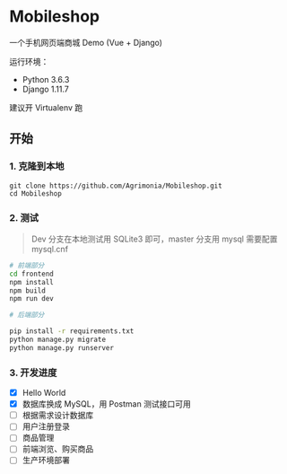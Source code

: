 # Mobileshop

一个手机网页端商城 Demo (Vue + Django)

运行环境：
- Python 3.6.3
- Django 1.11.7

建议开 Virtualenv 跑

## 开始

### 1. 克隆到本地

```
git clone https://github.com/Agrimonia/Mobileshop.git
cd Mobileshop
```

### 2. 测试

> Dev 分支在本地测试用 SQLite3 即可，master 分支用 mysql 需要配置 mysql.cnf

```bash
# 前端部分
cd frontend
npm install
npm build
npm run dev
```

```bash
# 后端部分

pip install -r requirements.txt
python manage.py migrate
python manage.py runserver
```

### 3. 开发进度

- [x] Hello World
- [x] 数据库换成 MySQL，用 Postman 测试接口可用
- [ ] 根据需求设计数据库
- [ ] 用户注册登录
- [ ] 商品管理
- [ ] 前端浏览、购买商品
- [ ] 生产环境部署
